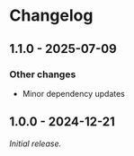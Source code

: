 # Changelog

## 1.1.0 - 2025-07-09

### Other changes

- Minor dependency updates

## 1.0.0 - 2024-12-21

_Initial release._
